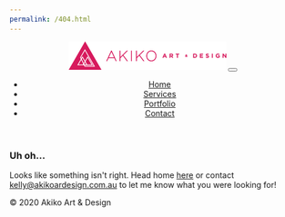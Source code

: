 ```yaml
---
permalink: /404.html
---
```


<!DOCTYPE html>
<html lang="zxx">

<head>
    <!-- metas -->
    <meta charset="utf-8">
    <meta name="author" content="themepaa">
    <meta http-equiv="X-UA-Compatible" content="IE=edge">
    <meta name="viewport" content="width=device-width, initial-scale=1, shrink-to-fit=no">
    <meta name="keywords" content="Akiko Art & Design">
    <meta name="description" content="Akiko Art & Design">
    <!-- title -->
    <title>This page doesn't exist, sorry! - Akiko Art & Design</title>
    <!-- Favicon -->
    <link rel="apple-touch-icon" sizes="57x57" href="static/favicon/apple-icon-57x57.png">
    <link rel="apple-touch-icon" sizes="60x60" href="static/favicon/apple-icon-60x60.png">
    <link rel="apple-touch-icon" sizes="72x72" href="static/favicon/apple-icon-72x72.png">
    <link rel="apple-touch-icon" sizes="76x76" href="static/favicon/apple-icon-76x76.png">
    <link rel="apple-touch-icon" sizes="114x114" href="static/favicon/apple-icon-114x114.png">
    <link rel="apple-touch-icon" sizes="120x120" href="static/favicon/apple-icon-120x120.png">
    <link rel="apple-touch-icon" sizes="144x144" href="static/favicon/apple-icon-144x144.png">
    <link rel="apple-touch-icon" sizes="152x152" href="static/favicon/apple-icon-152x152.png">
    <link rel="apple-touch-icon" sizes="180x180" href="static/favicon/apple-icon-180x180.png">
    <link rel="icon" type="image/png" sizes="192x192"  href="static/favicon/android-icon-192x192.png">
    <link rel="icon" type="image/png" sizes="32x32" href="static/favicon/favicon-32x32.png">
    <link rel="icon" type="image/png" sizes="96x96" href="static/favicon/favicon-96x96.png">
    <link rel="icon" type="image/png" sizes="16x16" href="static/favicon/favicon-16x16.png">
    <link rel="manifest" href="static/favicon/manifest.json">
    <meta name="msapplication-TileColor" content="#ffffff">
    <meta name="msapplication-TileImage" content="static/favicon/ms-icon-144x144.png">
    <meta name="theme-color" content="#ffffff">
    <!-- plugin CSS -->
    <link href="static/plugin/bootstrap/css/bootstrap.min.css" rel="stylesheet">
    <link href="static/plugin/font-awesome/css/all.min.css" rel="stylesheet">
    <link href="static/plugin/et-line/style.css" rel="stylesheet">
    <link href="static/plugin/themify-icons/themify-icons.css" rel="stylesheet">
    <link href="static/plugin/owl-carousel/css/owl.carousel.min.css" rel="stylesheet">
    <link href="static/plugin/magnific/magnific-popup.css" rel="stylesheet">
    <!-- theme css -->
    <link href="static/style/master.css" rel="stylesheet">
</head>
<!-- Body Start -->

<body data-spy="scroll" data-target="#navbar-collapse-toggle" data-offset="70">
    <!-- page loading -->
    <div id="loading">
        <div class="load-circle"><span class="one"></span></div>
    </div>
    <!-- end page loading -->
    <header>
        <nav class="navbar header-nav header-dark header-transparent navbar-expand-lg">
            <div class="container">
                <!-- Brand -->
                <a class="navbar-brand" href="/"><img src="static/img/aad_logo-pink.png" /><span class="theme-bg"></span></a>
                <!-- / -->
                <!-- Mobile Toggle -->
                <button class="navbar-toggler" type="button" data-toggle="collapse" data-target="#navbar-collapse-toggle" aria-controls="navbar-collapse-toggle" aria-expanded="false" aria-label="Toggle navigation">
                    <span></span>
                    <span></span>
                    <span></span>
                </button>
                <!-- / -->
                <!-- Top Menu -->
                <div class="collapse navbar-collapse justify-content-end" id="navbar-collapse-toggle">
                    <ul class="navbar-nav ml-auto">
                        <li><a class="nav-link active" href="#home">Home</a></li>
                        <li><a class="nav-link" href="#services">Services</a></li>
                        <li><a class="nav-link" href="#work">Portfolio</a></li>
                        <li><a class="nav-link" href="#contactus">Contact</a></li>
                    </ul>
                </div>
                <!-- / -->
            </div><!-- Container -->
        </nav> <!-- Navbar -->
    </header>
    <!-- Main -->
    <main>
        <!-- Work -->
        <section id="work error" class="section">
            <div class="container">
                <div class="row sm-m-25px-b m-35px-b">
                    <div class="col-md-12">
                        <div class="section-title">
                            <h3 class="dark-color text-uppercase">Uh oh...</h3>
							<p>Looks like something isn't right. Head home <a href="https://www.akikoartdesign.com.au">here</a> or contact <a href="mailto:kelly@akikoartdesign.com.au">kelly@akikoardesign.com.au</a> to let me know what you were looking for!</p>
                        </div>
                    </div>
                </div>
            </div>
        </section>
        <!-- End work -->
    </main>
    <!-- main end -->
    <!-- Footer-->
    <footer class="footer">
        <div class="container">
            <div class="row align-items-center">
                <div class="col-md-6 m-10px-tb">
                    <div class="nav justify-content-center justify-content-md-start">
                        <a href="http://www.facebook.com/akikoartdesign"><i class="fab fa-facebook-f"></i></a>
                        <!--<a href="#"><i class="fab fa-instagram"></i></a>-->
                        <a href="https://www.linkedin.com/in/kelly-green-3971a5158/"><i class="fab fa-linkedin-in"></i></a>
                    </div>
                </div>
                <div class="col-md-6 m-10px-tb text-center text-md-right">
                    <p>&copy; 2020 Akiko Art &amp; Design</p>
                </div>
            </div>
        </div>
    </footer>
    <!-- footer End -->
    <!-- jquery -->
    <script src="static/js/jquery-3.2.1.min.js"></script>
    <script src="static/js/jquery-migrate-3.0.0.min.js"></script>
    <!-- end jquery -->
    <!-- appear -->
    <script src="static/plugin/appear/jquery.appear.js"></script>
    <!-- end appear -->
    <!--bootstrap-->
    <script src="static/plugin/bootstrap/js/popper.min.js"></script>
    <script src="static/plugin/bootstrap/js/bootstrap.js"></script>
    <!--end bootstrap-->
    <!-- End -->
    <!-- custom js -->
    <script src="static/js/custom.js"></script>
    <script src="static/js/mail_send.js"></script>
    <!-- end -->
    <!-- end body -->
</body>

</html>
